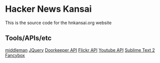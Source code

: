 Hacker News Kansai
=========
This is the source code for the hnkansai.org website

Tools/APIs/etc
---------------

[middleman](http://http://middlemanapp.com/)
[JQuery](http://jquery.com/)
[Doorkeeper API](http://www.doorkeeperhq.com/developer/api)
[Flickr API](http://www.flickr.com/services/api/)
[Youtube API](https://developers.google.com/youtube/getting_started)
[Sublime Text 2](http://www.sublimetext.com/2)
[Fancybox](http://fancyapps.com/fancybox/)


